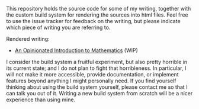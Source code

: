 This repository holds the source code for some of my writing, together with the custom build system for rendering the sources into html files. Feel free to use the issue tracker for feedback on the writing, but please indicate which piece of writing you are referring to.

Rendered writing:

- [An Opinionated Introduction to Mathematics](https://aljoscha-meyer.de/intromath/) (WIP)

I consider the build system a fruitful experiment, but also pretty horrible in its current state; and I do not plan to fight that horribleness. In particular, I will not make it more accessible, provide documentation, or implement features beyond anything I might personally need. If you find yourself thinking about using the build system yourself, please contact me so that I can talk you out of it. Writing a new build system from scratch will be a nicer experience than using mine.
